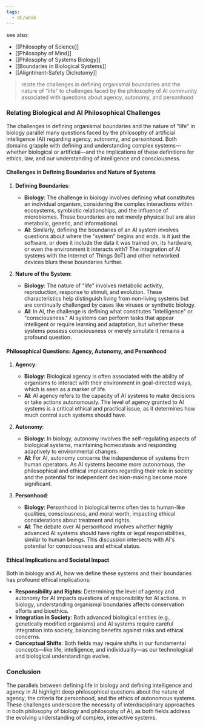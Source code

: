 ```yaml
---
tags:
  - OC/weak
---
```

see also:
- [[Philosophy of Science]]
- [[Philosophy of Mind]]
- [[Philosophy of Systems Biology]]
- [[Boundaries in Biological Systems]]
- [[Aligntment-Safety Dichotomy]]

>relate the challenges in defining organismal boundaries and the nature of "life" to challenges faced by the philosophy of AI community associated with questions about agency, autonomy, and personhood

### Relating Biological and AI Philosophical Challenges

The challenges in defining organismal boundaries and the nature of "life" in biology parallel many questions faced by the philosophy of artificial intelligence (AI) regarding agency, autonomy, and personhood. Both domains grapple with defining and understanding complex systems—whether biological or artificial—and the implications of these definitions for ethics, law, and our understanding of intelligence and consciousness.

#### Challenges in Defining Boundaries and Nature of Systems

1. **Defining Boundaries**:
   - **Biology**: The challenge in biology involves defining what constitutes an individual organism, considering the complex interactions within ecosystems, symbiotic relationships, and the influence of microbiomes. These boundaries are not merely physical but are also metabolic, genetic, and informational.
   - **AI**: Similarly, defining the boundaries of an AI system involves questions about where the "system" begins and ends. Is it just the software, or does it include the data it was trained on, its hardware, or even the environment it interacts with? The integration of AI systems with the Internet of Things (IoT) and other networked devices blurs these boundaries further.

2. **Nature of the System**:
   - **Biology**: The nature of "life" involves metabolic activity, reproduction, response to stimuli, and evolution. These characteristics help distinguish living from non-living systems but are continually challenged by cases like viruses or synthetic biology.
   - **AI**: In AI, the challenge is defining what constitutes "intelligence" or "consciousness." AI systems can perform tasks that appear intelligent or require learning and adaptation, but whether these systems possess consciousness or merely simulate it remains a profound question.

#### Philosophical Questions: Agency, Autonomy, and Personhood

1. **Agency**:
   - **Biology**: Biological agency is often associated with the ability of organisms to interact with their environment in goal-directed ways, which is seen as a marker of life.
   - **AI**: AI agency refers to the capacity of AI systems to make decisions or take actions autonomously. The level of agency granted to AI systems is a critical ethical and practical issue, as it determines how much control such systems should have.

2. **Autonomy**:
   - **Biology**: In biology, autonomy involves the self-regulating aspects of biological systems, maintaining homeostasis and responding adaptively to environmental changes.
   - **AI**: For AI, autonomy concerns the independence of systems from human operators. As AI systems become more autonomous, the philosophical and ethical implications regarding their role in society and the potential for independent decision-making become more significant.

3. **Personhood**:
   - **Biology**: Personhood in biological terms often ties to human-like qualities, consciousness, and moral worth, impacting ethical considerations about treatment and rights.
   - **AI**: The debate over AI personhood involves whether highly advanced AI systems should have rights or legal responsibilities, similar to human beings. This discussion intersects with AI's potential for consciousness and ethical status.

#### Ethical Implications and Societal Impact

Both in biology and AI, how we define these systems and their boundaries has profound ethical implications:

- **Responsibility and Rights**: Determining the level of agency and autonomy for AI impacts questions of responsibility for AI actions. In biology, understanding organismal boundaries affects conservation efforts and bioethics.
- **Integration in Society**: Both advanced biological entities (e.g., genetically modified organisms) and AI systems require careful integration into society, balancing benefits against risks and ethical concerns.
- **Conceptual Shifts**: Both fields may require shifts in our fundamental concepts—like life, intelligence, and individuality—as our technological and biological understandings evolve.

### Conclusion

The parallels between defining life in biology and defining intelligence and agency in AI highlight deep philosophical questions about the nature of agency, the criteria for personhood, and the ethics of autonomous systems. These challenges underscore the necessity of interdisciplinary approaches in both philosophy of biology and philosophy of AI, as both fields address the evolving understanding of complex, interactive systems.